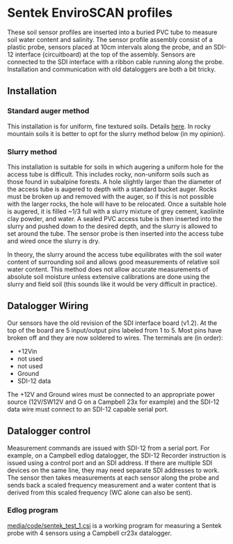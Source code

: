 # Sentek EnviroSCAN profiles

These soil sensor profiles are inserted into a buried PVC tube to
measure soil water content and salinity. The sensor profile assembly
consist of a plastic probe, sensors placed at 10cm intervals along the
probe, and an SDI-12 interface (circuitboard) at the top of the
assembly. Sensors are connected to the SDI interface with a ribbon cable
running along the probe. Installation and communication with old
dataloggers are both a bit tricky.

## Installation

### Standard auger method

This installation is for uniform, fine textured soils. Details
[here](http://www.campbellsci.com/enviroscan). In rocky
mountain soils it is better to opt for the slurry method below (in my
opinion).

### Slurry method

This installation is suitable for soils in which augering a uniform hole
for the access tube is difficult. This includes rocky, non-uniform soils
such as those found in subalpine forests. A hole slightly larger than
the diameter of the access tube is augered to depth with a standard
bucket auger. Rocks must be broken up and removed with the auger, so if
this is not possible with the larger rocks, the hole will have to be
relocated. Once a suitable hole is augered, it is filled ~1/3 full with
a slurry mixture of grey cement, kaolinite clay powder, and water. A
sealed PVC access tube is then inserted into the slurry and pushed down
to the desired depth, and the slurry is allowed to set around the tube.
The sensor probe is then inserted into the access tube and wired once
the slurry is dry.

In theory, the slurry around the access tube equilibrates with the soil
water content of surrounding soil and allows good measurements of
relative soil water content. This method does not allow accurate
measurements of absolute soil moisture unless extensive calibrations are
done using the slurry and field soil (this sounds like it would be very
difficult in practice).

## Datalogger Wiring

Our sensors have the old revision of the SDI interface board (v1.2). At
the top of the board are 5 input/output pins labeled from 1 to 5. Most
pins have broken off and they are now soldered to wires. The terminals
are (in order):

- +12Vin
- not used
- not used
- Ground
- SDI-12 data

The +12V and Ground wires must be connected to an appropriate power
source (12V/SW12V and G on a Campbell 23x for example) and the SDI-12
data wire must connect to an SDI-12 capable serial port.

## Datalogger control

Measurement commands are issued with SDI-12 from a serial port. For
example, on a Campbell edlog datalogger, the SDI-12 Recorder instruction
is issued using a control port and an SDI address. If there are multiple
SDI devices on the same line, they may need separate SDI addresses to
work. The sensor then takes measurements at each sensor along the probe
and sends back a scaled frequency measurement and a water content that
is derived from this scaled frequency (WC alone can also be sent).

### Edlog program


[media/code/sentek_test_1.csi](media/code/sentek_test_1.csi) is a working program for measuring a Sentek probe with 4 sensors using a Campbell cr23x datalogger.
